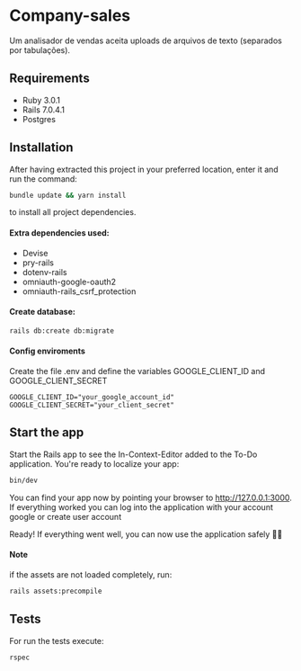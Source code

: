 # Company-sales

Um analisador de vendas aceita uploads de arquivos de texto (separados por tabulações).

## Requirements

- Ruby 3.0.1 
- Rails 7.0.4.1
- Postgres 

## Installation

After having extracted this project in your preferred location, enter it and run the command:
```bash
bundle update && yarn install
```
to install all project dependencies. 

#### Extra dependencies used:
- Devise 
- pry-rails
- dotenv-rails
- omniauth-google-oauth2
- omniauth-rails_csrf_protection

#### Create database:

```bash
rails db:create db:migrate 
```

#### Config enviroments

Create the file .env and define the variables GOOGLE_CLIENT_ID and GOOGLE_CLIENT_SECRET

```.env
GOOGLE_CLIENT_ID="your_google_account_id"
GOOGLE_CLIENT_SECRET="your_client_secret"
```

## Start the app

Start the Rails app to see the In-Context-Editor added to the To-Do application. You're ready to localize your app:

```bash
bin/dev
```

You can find your app now by pointing your browser to http://127.0.0.1:3000. If everything worked you can log into the application with your account google or create user account


Ready! If everything went well, you can now use the application safely 🎉🎉



#### Note

if the assets are not loaded completely, run:

```bash
rails assets:precompile
```



## Tests

For run the tests execute:

```bash
rspec 
```
